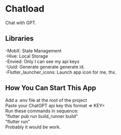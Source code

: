 # Chatload

Chat with GPT.

## Libraries
  -MobX: State Management <br>
  -Hive: Local Storage <br>
  -Envied: Only I can see my api keys <br>
  -Uuid: Generate generate generate id. <br>
  -Flutter_launcher_icons: Launch app icon for me, thx. <br>

## How You Can Start This App
  Add a .env file at the root of the project <br>
  Paste your ChatGPT api key this format => KEY= <your-key> <br>
  Run these commands in sequence: <br>
    "flutter pub run build_runner build"  <br>
    "flutter run" <br>
  Probably it would be work. <br>
  
  
